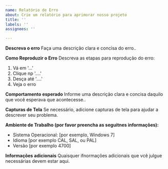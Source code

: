 ```yaml
---
name: Relatório de Erro
about: Crie um relatório para aprimorar nosso projeto
title: ''
labels: ''
assignees: ''

---
```


**Descreva o erro**
Faça uma descrição clara e concisa do erro..

**Como Reproduzir o Erro**
Descreva as etapas para reprodução do erro:
1. Vá em '...'
2. Clique np '....'
3. Desça até '....'
4. Veja o erro

**Comportamento esperado**
Informe uma descrição clara e concisa daquilo que você esperava que acontecesse..

**Capturas de Tela**
Se necessário, adicione capturas de tela para ajudar a descrever seu problema.

**Ambiente de Trabalho (por favor preencha as seguitnes informações):**
 - Sistema Operacional: [por exemplo, Windows 7]
 - Idioma [por exemplo CAL, SAL, ou PAL]
 - Versão [por exemplo 4700]

**Informações adicionais**
Quaisquer ifnormações adicionais que vcê julgue necessárias devem estar aqui.
